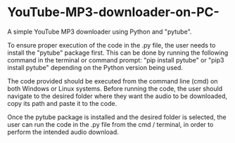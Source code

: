 # YouTube-MP3-downloader-on-PC-
A simple YouTube MP3 downloader using Python and "pytube".

To ensure proper execution of the code in the .py file, the user needs to install the "pytube" package first. This can be done by running the following command in the terminal or command prompt: "pip install pytube" or "pip3 install pytube" depending on the Python version being used.

The code provided should be executed from the command line (cmd) on both Windows or Linux systems. Before running the code, the user should navigate to the desired folder where they want the audio to be downloaded, copy its path and paste it to the code.

Once the pytube package is installed and the desired folder is selected, the user can run the code in the .py file from the cmd / terminal, in order to perform the intended audio download.
